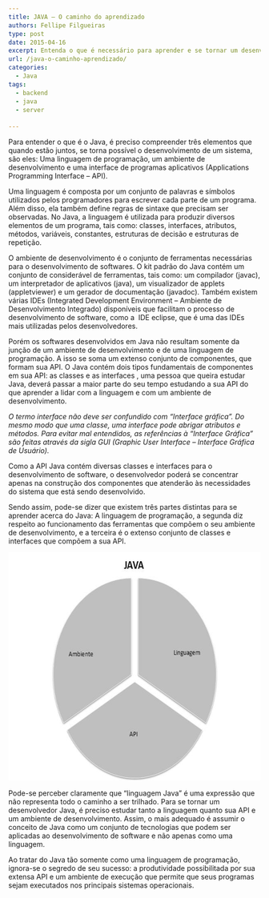 ```yaml
---
title: JAVA – O caminho do aprendizado
authors: Fellipe Filgueiras
type: post
date: 2015-04-16
excerpt: Entenda o que é necessário para aprender e se tornar um desenvolvedor Java.
url: /java-o-caminho-aprendizado/
categories:
  - Java
tags:
  - backend
  - java
  - server

---
```

Para entender o que é o Java, é preciso compreender três elementos que quando estão juntos, se torna possível o desenvolvimento de um sistema, são eles: Uma linguagem de programação, um ambiente de desenvolvimento e uma interface de programas aplicativos (Applications Programming Interface – API).

Uma linguagem é composta por um conjunto de palavras e símbolos utilizados pelos programadores para escrever cada parte de um programa. Além disso, ela também define regras de sintaxe que precisam ser observadas. No Java, a linguagem é utilizada para produzir diversos elementos de um programa, tais como: classes, interfaces, atributos, métodos, variáveis, constantes, estruturas de decisão e estruturas de repetição.

O ambiente de desenvolvimento é o conjunto de ferramentas necessárias para o desenvolvimento de softwares. O kit padrão do Java contém um conjunto de considerável de ferramentas, tais como: um compilador (javac), um interpretador de aplicativos (java), um visualizador de applets (appletviewer) e um gerador de documentação (javadoc). Também existem várias IDEs (Integrated Development Environment – Ambiente de Desenvolvimento Integrado) disponíveis que facilitam o processo de desenvolvimento de software, como a  IDE eclipse, que é uma das IDEs mais utilizadas pelos desenvolvedores.

Porém os softwares desenvolvidos em Java não resultam somente da junção de um ambiente de desenvolvimento e de uma linguagem de programação. A isso se soma um extenso conjunto de componentes, que formam sua API. O Java contém dois tipos fundamentais de componentes em sua API: as classes e as interfaces , uma pessoa que queira estudar Java, deverá passar a maior parte do seu tempo estudando a sua API do que aprender a lidar com a linguagem e com um ambiente de desenvolvimento.

_O termo interface não deve ser confundido com “Interface gráfica”. Do mesmo modo que uma classe, uma interface pode abrigar atributos e métodos. Para evitar mal entendidos, as referências à “Interface Gráfica” são feitas através da sigla GUI (Graphic User Interface – Interface Gráfica de Usuário)._

Como a API Java contém diversas classes e interfaces para o desenvolvimento de software, o desenvolvedor poderá se concentrar apenas na construção dos componentes que atenderão às necessidades do sistema que está sendo desenvolvido.

Sendo assim, pode-se dizer que existem três partes distintas para se aprender acerca do Java: A linguagem de programação, a segunda diz respeito ao funcionamento das ferramentas que compõem o seu ambiente de desenvolvimento, e a terceira é o extenso conjunto de classes e interfaces que compõem a sua API.

[<img class="aligncenter wp-image-48148 size-full" src="https://raw.githubusercontent.com/diegoeis/tableless-static-images/master/2015/04/imagem1.jpg" alt="" width="623" height="456" />][1]

Pode-se perceber claramente que “linguagem Java” é uma expressão que não representa todo o caminho a ser trilhado. Para se tornar um desenvolvedor Java, é preciso estudar tanto a linguagem quanto sua API e um ambiente de desenvolvimento. Assim, o mais adequado é assumir o conceito de Java como um conjunto de tecnologias que podem ser aplicadas ao desenvolvimento de software e não apenas como uma linguagem.

Ao tratar do Java tão somente como uma linguagem de programação, ignora-se o segredo de seu sucesso: a produtividade possibilitada por sua extensa API e um ambiente de execução que permite que seus programas sejam executados nos principais sistemas operacionais.

 [1]: https://raw.githubusercontent.com/diegoeis/tableless-static-images/master/2015/04/imagem1.jpg